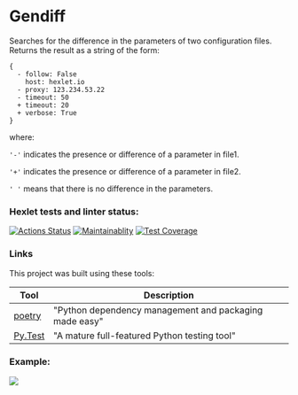 # Gendiff

Searches for the difference in the parameters of two configuration files. Returns the result as a string of 
the form:
```
{
  - follow: False
    host: hexlet.io
  - proxy: 123.234.53.22
  - timeout: 50
  + timeout: 20
  + verbose: True
}
```
where:

`'-'` indicates the presence or difference of a parameter in file1.

`'+'` indicates the presence or difference of a parameter in file2.

`' '` means that there is no difference in the parameters.

### Hexlet tests and linter status:
[![Actions Status](https://github.com/Alexander-Ageev/python-project-50/workflows/hexlet-check/badge.svg)](https://github.com/Alexander-Ageev/python-project-50/actions)
[![Maintainablity](https://api.codeclimate.com/v1/badges/b32e97d7362b0b34962f/maintainability)](https://codeclimate.com/github/Alexander-Ageev/python-project-50/maintainability)
[![Test Coverage](https://api.codeclimate.com/v1/badges/b32e97d7362b0b34962f/test_coverage)](https://codeclimate.com/github/Alexander-Ageev/python-project-50/test_coverage)

### Links
This project was built using these tools:

| Tool                                                                        | Description                                             |
|-----------------------------------------------------------------------------|---------------------------------------------------------|
| [poetry](https://poetry.eustace.io/)                                        | "Python dependency management and packaging made easy"  |
| [Py.Test](https://pytest.org)                                               | "A mature full-featured Python testing tool"            |


### Example:
<a href="https://asciinema.org/a/noqwMh5V4EiMlpyCuX5uH2nmM" target="_blank"><img src="https://asciinema.org/a/noqwMh5V4EiMlpyCuX5uH2nmM.svg" /></a>